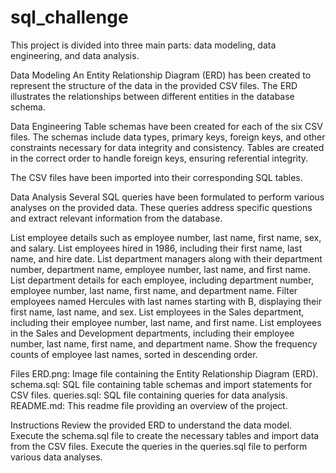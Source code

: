 # sql_challenge

This project is divided into three main parts: data modeling, data engineering, and data analysis.

Data Modeling
An Entity Relationship Diagram (ERD) has been created to represent the structure of the data in the provided CSV files. The ERD illustrates the relationships between different entities in the database schema.

Data Engineering
Table schemas have been created for each of the six CSV files. The schemas include data types, primary keys, foreign keys, and other constraints necessary for data integrity and consistency. Tables are created in the correct order to handle foreign keys, ensuring referential integrity.

The CSV files have been imported into their corresponding SQL tables.

Data Analysis
Several SQL queries have been formulated to perform various analyses on the provided data. These queries address specific questions and extract relevant information from the database.

List employee details such as employee number, last name, first name, sex, and salary.
List employees hired in 1986, including their first name, last name, and hire date.
List department managers along with their department number, department name, employee number, last name, and first name.
List department details for each employee, including department number, employee number, last name, first name, and department name.
Filter employees named Hercules with last names starting with B, displaying their first name, last name, and sex.
List employees in the Sales department, including their employee number, last name, and first name.
List employees in the Sales and Development departments, including their employee number, last name, first name, and department name.
Show the frequency counts of employee last names, sorted in descending order.

Files
ERD.png: Image file containing the Entity Relationship Diagram (ERD).
schema.sql: SQL file containing table schemas and import statements for CSV files.
queries.sql: SQL file containing queries for data analysis.
README.md: This readme file providing an overview of the project.

Instructions
Review the provided ERD to understand the data model.
Execute the schema.sql file to create the necessary tables and import data from the CSV files.
Execute the queries in the queries.sql file to perform various data analyses.
